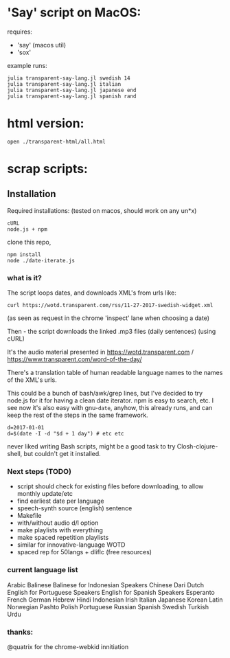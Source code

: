 
# 'Say' script on MacOS:
requires:
 * 'say' (macos util)
 * 'sox'

 example runs:
 ```
 julia transparent-say-lang.jl swedish 14
 julia transparent-say-lang.jl italian
 julia transparent-say-lang.jl japanese end
 julia transparent-say-lang.jl spanish rand

 ```

# html version:
```
open ./transparent-html/all.html
```
# scrap scripts:


## Installation
Required installations: (tested on macos, should work on any un\*x)
```
cURL
node.js + npm
```

clone this repo,
```
npm install
node ./date-iterate.js
```

### what is it?
The script loops dates, and downloads XML's from urls like:
```
curl https://wotd.transparent.com/rss/11-27-2017-swedish-widget.xml
```
(as seen as request in the chrome 'inspect' lane when choosing a date)

Then - the script downloads the linked .mp3 files (daily sentences) (using cURL)

It's the audio material presented in https://wotd.transparent.com / https://www.transparent.com/word-of-the-day/

There's a translation table of human readable language names to the names of the XML's urls.

This could be a bunch of bash/awk/grep lines, but I've decided to try node.js for it for having a clean date iterator. npm is easy to search, etc. I see now it's also easy with gnu-`date`, anyhow, this already runs, and can keep the rest of the steps in the same framework.
```
d=2017-01-01
d=$(date -I -d "$d + 1 day") # etc etc
 ```

 never liked writing Bash scripts, might be a good task to try Closh-clojure-shell, but couldn't get it installed.

### Next steps  (TODO)

 * script should check for existing files before downloading, to allow monthly update/etc
 * find earliest date per language
 * speech-synth source (english) sentence
 * Makefile
 * with/without audio d/l option
 * make playlists with everything
 * make spaced repetition playlists
 * similar for innovative-language WOTD
 * spaced rep for 50langs + dliflc (free resources)

### current language list
Arabic
Balinese
Balinese for Indonesian Speakers
Chinese
Dari
Dutch
English for Portuguese Speakers
English for Spanish Speakers
Esperanto
French
German
Hebrew
Hindi
Indonesian
Irish
Italian
Japanese
Korean
Latin
Norwegian
Pashto
Polish
Portuguese
Russian
Spanish
Swedish
Turkish
Urdu



### thanks:

@quatrix for the chrome-webkid innitiation
